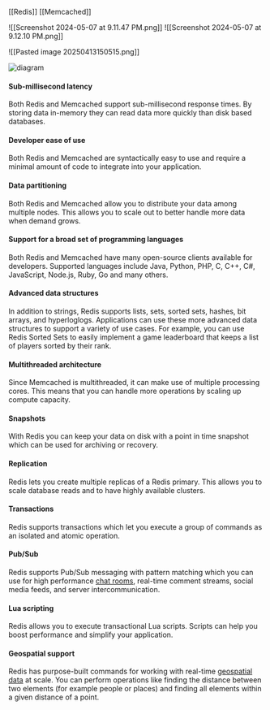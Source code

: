[[Redis]]
[[Memcached]]

![[Screenshot 2024-05-07 at 9.11.47 PM.png]]
![[Screenshot 2024-05-07 at 9.12.10 PM.png]]

![[Pasted image 20250413150515.png]]

![diagram](https://media.licdn.com/dms/image/C5622AQG7gLzkJokCKw/feedshare-shrink_800/0/1647273073995?e=1723075200&v=beta&t=623l5QWXFQA0crL9svKWZuXjXrU1_OnbrnB8ZhP8Yrw)

#### Sub-millisecond latency

Both Redis and Memcached support sub-millisecond response times. By storing data in-memory they can read data more quickly than disk based databases.

#### Developer ease of use

Both Redis and Memcached are syntactically easy to use and require a minimal amount of code to integrate into your application.

#### Data partitioning

Both Redis and Memcached allow you to distribute your data among multiple nodes. This allows you to scale out to better handle more data when demand grows.

#### Support for a broad set of programming languages

Both Redis and Memcached have many open-source clients available for developers. Supported languages include Java, Python, PHP, C, C++, C#, JavaScript, Node.js, Ruby, Go and many others.

#### Advanced data structures

In addition to strings, Redis supports lists, sets, sorted sets, hashes, bit arrays, and hyperloglogs. Applications can use these more advanced data structures to support a variety of use cases. For example, you can use Redis Sorted Sets to easily implement a game leaderboard that keeps a list of players sorted by their rank.

#### Multithreaded architecture

Since Memcached is multithreaded, it can make use of multiple processing cores. This means that you can handle more operations by scaling up compute capacity.

#### Snapshots

With Redis you can keep your data on disk with a point in time snapshot which can be used for archiving or recovery.

#### Replication

Redis lets you create multiple replicas of a Redis primary. This allows you to scale database reads and to have highly available clusters.

#### Transactions

Redis supports transactions which let you execute a group of commands as an isolated and atomic operation.

#### Pub/Sub

Redis supports Pub/Sub messaging with pattern matching which you can use for high performance [chat rooms](https://aws.amazon.com/blogs/database/how-to-build-a-chat-application-with-amazon-elasticache-for-redis/), real-time comment streams, social media feeds, and server intercommunication.

#### Lua scripting

Redis allows you to execute transactional Lua scripts. Scripts can help you boost performance and simplify your application.

#### Geospatial support

Redis has purpose-built commands for working with real-time [geospatial data](https://aws.amazon.com/blogs/database/amazon-elasticache-utilizing-redis-geospatial-capabilities/) at scale. You can perform operations like finding the distance between two elements (for example people or places) and finding all elements within a given distance of a point.